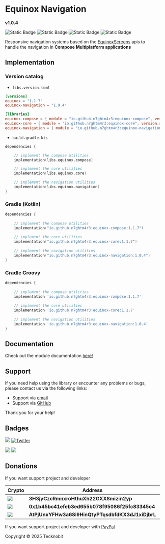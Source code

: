 # Equinox Navigation

**v1.0.4**

![Static Badge](https://img.shields.io/badge/android-4280511051?link=https%3A%2F%2Fplay.google.com%2Fstore%2Fapps%2Fdetails%3Fid%3Dcom.tecknobit.ametista)
![Static Badge](https://img.shields.io/badge/ios-445E91?link=https%3A%2F%2Fimg.shields.io%2Fbadge%2Fandroid-4280511051)
![Static Badge](https://img.shields.io/badge/desktop-006874?link=https%3A%2F%2Fimg.shields.io%2Fbadge%2Fandroid-4280511051)
![Static Badge](https://img.shields.io/badge/wasmjs-834C74?link=https%3A%2F%2Fimg.shields.io%2Fbadge%2Fandroid-4280511051)

Responsive navigation systems based on the [EquinoxScreens](documd/compose/apis/EquinoxScreens.md) apis to handle the
navigation in **Compose Multiplatform applications**

## Implementation

### Version catalog

- `libs.version.toml`

```toml
[versions]
equinox = "1.1.7"
equinox-navigation = "1.0.4"

[libraries]
equinox-compose = { module = "io.github.n7ghtm4r3:equinox-compose", version.ref = "equinox" }
equinox-core = { module = "io.github.n7ghtm4r3:equinox-core", version.ref = "equinox" }
equinox-navigation = { module = "io.github.n7ghtm4r3:equinox-navigation", version.ref = "equinox-navigation" }
```

- `build.gradle.kts`

```kotlin
dependencies {

    // implement the compose utilities
    implementation(libs.equinox.compose)

    // implement the core utilities
    implementation(libs.equinox.core)

    // implement the navigation utilities
    implementation(libs.equinox.navigation)
}
```

### Gradle (Kotlin)

```kotlin
dependencies {
    
    // implement the compose utilities
    implementation("io.github.n7ghtm4r3:equinox-compose:1.1.7")
    
    // implement the core utilities
    implementation("io.github.n7ghtm4r3:equinox-core:1.1.7")
    
    // implement the navigation utilities
    implementation("io.github.n7ghtm4r3:equinox-navigation:1.0.4")
}
```

### Gradle Groovy

```groovy
dependencies {
   
    // implement the compose utilities
    implementation 'io.github.n7ghtm4r3:equinox-compose:1.1.7'
    
    // implement the core utilities
    implementation 'io.github.n7ghtm4r3:equinox-core:1.1.7'
    
    // implement the navigation utilities
    implementation 'io.github.n7ghtm4r3:equinox-navigation:1.0.4'
}
```

## Documentation

Check out the module documentation [here!](https://n7ghtm4r3.github.io/Equinox/navigation)

## Support

If you need help using the library or encounter any problems or bugs, please contact us via the following links:

- Support via <a href="mailto:infotecknobitcompany@gmail.com">email</a>
- Support via <a href="https://github.com/N7ghtm4r3/Equinox/issues/new">GitHub</a>

Thank you for your help!

## Badges

[![](https://img.shields.io/badge/Google_Play-414141?style=for-the-badge&logo=google-play&logoColor=white)](https://play.google.com/store/apps/developer?id=Tecknobit)
[![Twitter](https://img.shields.io/badge/Twitter-1DA1F2?style=for-the-badge&logo=twitter&logoColor=white)](https://twitter.com/tecknobit)

[![](https://img.shields.io/badge/Jetpack%20Compose-4285F4.svg?style=for-the-badge&logo=Jetpack-Compose&logoColor=white)](https://www.jetbrains.com/lp/compose-multiplatform/)
[![](https://img.shields.io/badge/Kotlin-B125EA?style=for-the-badge&logo=kotlin&logoColor=white)](https://kotlinlang.org/)

## Donations

If you want support project and developer

| Crypto                                                                                              | Address                                          | Network  |
|-----------------------------------------------------------------------------------------------------|--------------------------------------------------|----------|
| ![](https://img.shields.io/badge/Bitcoin-000000?style=for-the-badge&logo=bitcoin&logoColor=white)   | **3H3jyCzcRmnxroHthuXh22GXXSmizin2yp**           | Bitcoin  |
| ![](https://img.shields.io/badge/Ethereum-3C3C3D?style=for-the-badge&logo=Ethereum&logoColor=white) | **0x1b45bc41efeb3ed655b078f95086f25fc83345c4**   | Ethereum |
| ![](https://img.shields.io/badge/Solana-000?style=for-the-badge&logo=Solana&logoColor=9945FF)       | **AtPjUnxYFHw3a6Si9HinQtyPTqsdbfdKX3dJ1xiDjbrL** | Solana   |

If you want support project and developer
with <a href="https://www.paypal.com/donate/?hosted_button_id=5QMN5UQH7LDT4">PayPal</a>

Copyright © 2025 Tecknobit
